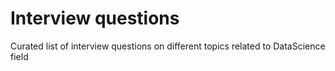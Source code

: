 # Interview questions
Curated list of interview questions on different topics related to DataScience field
